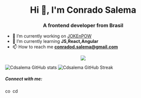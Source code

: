 <h1 align="center">Hi 👋, I'm Conrado Salema</h1>
<h3 align="center">A frontend developer from Brasil</h3>

- 🔭 I’m currently working on [JOKEnPOW](https://github.com/cdsalema/jokenpow_5project)
- 🌱 I’m currently learning **JS,React,Angular**
- 📫 How to reach me **conradod.salema@gmail.com**
<p align="center">
  <a href="https://skillicons.dev">
    <img src="https://skillicons.dev/icons?i=css,html,js,nodejs" />
  </a>
</p>

<span text-align="center"> ![Cdsalema GitHub stats](https://github-readme-stats.vercel.app/api?username=cdsalema&show_icons=true&theme=radical&hide_border=true)</span>
<span text-align="center"> ![Cdsalema GitHub Streak](https://streak-stats.demolab.com?user=cdsalema&theme=radical&hide_border=true&date_format=j%20M%5B%20Y%5D)</span>

 

  

<h5 align="left">Connect with me:</h5>
<span align="rigth">
<a href="https://linkedin.com/in/conradosalema" target="blank"><img align="rigth" src="https://raw.githubusercontent.com/rahuldkjain/github-profile-readme-generator/master/src/images/icons/Social/linked-in-alt.svg" alt="conradosalema" height="15" width="20" /></a></span>
<span align="rigth"><a href="https://instagram.com/cdsalema" target="blank"><img align="rigth" src="https://raw.githubusercontent.com/rahuldkjain/github-profile-readme-generator/master/src/images/icons/Social/instagram.svg" alt="cdsalema" height="15" width="20" /></a></span> 


<!--![Cdsalema Top Langs](https://github-readme-stats.vercel.app/api/top-langs/?username=cdsalema&layout=compact&theme=radical&hide_border=true)-->





<!--
https://rahuldkjain.github.io/gh-profile-readme-generator/
-->
